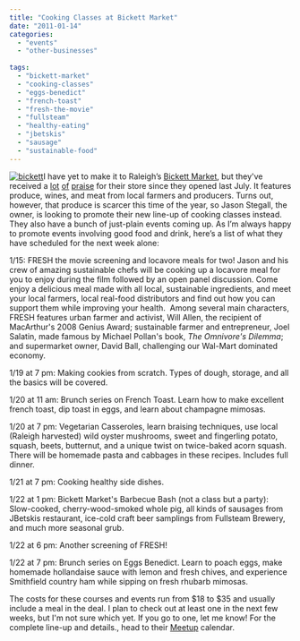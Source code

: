 ```yaml
---
title: "Cooking Classes at Bickett Market"
date: "2011-01-14"
categories: 
  - "events"
  - "other-businesses"
  
tags: 
  - "bickett-market"
  - "cooking-classes"
  - "eggs-benedict"
  - "french-toast"
  - "fresh-the-movie"
  - "fullsteam"
  - "healthy-eating"
  - "jbetskis"
  - "sausage"
  - "sustainable-food"
---
```


[![](http://www.rebeccagomezfarrell.com/wp-content/uploads/2011/01/bickett.jpeg "bickett")](http://www.rebeccagomezfarrell.com/wp-content/uploads/2011/01/bickett.jpeg)I have yet to make it to Raleigh’s [Bickett Market](http://www.bickettmarket.com/), but they've received a [lot](http://www.newraleigh.com/articles/archive/spork-this-bickett-market/) [of](http://maggiesproduce.blogspot.com/2010/08/produce-at-bickett-market.html) [praise](http://eatingmywords-jwl.blogspot.com/2010/12/stuffed-cabbage-but-not-from-grandma.html) for their store since they opened last July. It features produce, wines, and meat from local farmers and producers. Turns out, however, that produce is scarcer this time of the year, so Jason Stegall, the owner, is looking to promote their new line-up of cooking classes instead. They also have a bunch of just-plain events coming up. As I’m always happy to promote events involving good food and drink, here’s a list of what they have scheduled for the next week alone:

1/15: FRESH the movie screening and locavore meals for two! Jason and his crew of amazing sustainable chefs will be cooking up a locavore meal for you to enjoy during the film followed by an open panel discussion. Come enjoy a delicious meal made with all local, sustainable ingredients, and meet your local farmers, local real-food distributors and find out how you can support them while improving your health.  Among several main characters, FRESH features urban farmer and activist, Will Allen, the recipient of MacArthur's 2008 Genius Award; sustainable farmer and entrepreneur, Joel Salatin, made famous by Michael Pollan's book, _The Omnivore's Dilemma_; and supermarket owner, David Ball, challenging our Wal-Mart dominated economy.

1/19 at 7 pm: Making cookies from scratch. Types of dough, storage, and all the basics will be covered.

1/20 at 11 am: Brunch series on French Toast. Learn how to make excellent french toast, dip toast in eggs, and learn about champagne mimosas.

1/20 at 7 pm: Vegetarian Casseroles, learn braising techniques, use local (Raleigh harvested) wild oyster mushrooms, sweet and fingerling potato, squash, beets, butternut, and a unique twist on twice-baked acorn squash. There will be homemade pasta and cabbages in these recipes. Includes full dinner.

1/21 at 7 pm: Cooking healthy side dishes.

1/22 at 1 pm: Bickett Market's Barbecue Bash (not a class but a party): Slow-cooked, cherry-wood-smoked whole pig, all kinds of sausages from JBetskis restaurant, ice-cold craft beer samplings from Fullsteam Brewery, and much more seasonal grub.

1/22 at 6 pm: Another screening of FRESH!

1/22 at 7 pm: Brunch series on Eggs Benedict. Learn to poach eggs, make homemade hollandaise sauce with lemon and fresh chives, and experience Smithfield country ham while sipping on fresh rhubarb mimosas.

The costs for these courses and events run from $18 to $35 and usually include a meal in the deal. I plan to check out at least one in the next few weeks, but I'm not sure which yet. If you go to one, let me know! For the complete line-up and details., head to their [Meetup](http://www.meetup.com/bickettmarketcookingclass/calendar/list/) calendar.
